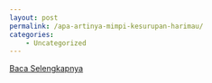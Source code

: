 ```yaml
---
layout: post
permalink: /apa-artinya-mimpi-kesurupan-harimau/
categories:
    - Uncategorized
---
```


[Baca Selengkapnya](/08)